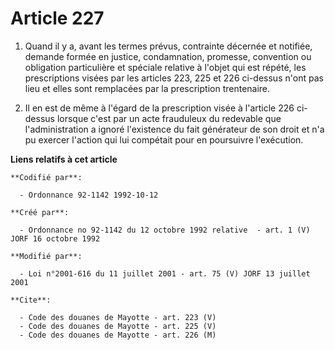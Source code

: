 # Article 227

1. Quand il y a, avant les termes prévus, contrainte décernée et notifiée, demande formée en justice, condamnation, promesse,
convention ou obligation particulière et spéciale relative à l'objet qui est répété, les prescriptions visées par les
articles 223, 225 et 226 ci-dessus n'ont pas lieu et elles sont remplacées par la prescription trentenaire.

2. Il en est de même à l'égard de la prescription visée à l'article 226 ci-dessus lorsque c'est par un acte frauduleux du
redevable que l'administration a ignoré l'existence du fait générateur de son droit et n'a pu exercer l'action qui lui
compétait pour en poursuivre l'exécution.

**Liens relatifs à cet article**

	**Codifié par**:

	  - Ordonnance 92-1142 1992-10-12

	**Créé par**:

	  - Ordonnance no 92-1142 du 12 octobre 1992 relative  - art. 1 (V) JORF 16 octobre 1992

	**Modifié par**:

	  - Loi n°2001-616 du 11 juillet 2001 - art. 75 (V) JORF 13 juillet 2001

	**Cite**:

	  - Code des douanes de Mayotte - art. 223 (V)
	  - Code des douanes de Mayotte - art. 225 (V)
	  - Code des douanes de Mayotte - art. 226 (M)
